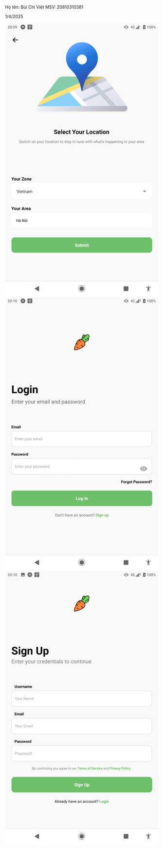 Họ tên: Bùi Chí Việt
MSV: 20810310381

1/4/2025
 
![alt text](location1.jpg) 
![alt text](login1.jpg)
![alt text](signup1.jpg)


